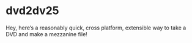 # dvd2dv25
Hey, here’s a reasonably quick, cross platform, extensible way to take a DVD and make a mezzanine file!
